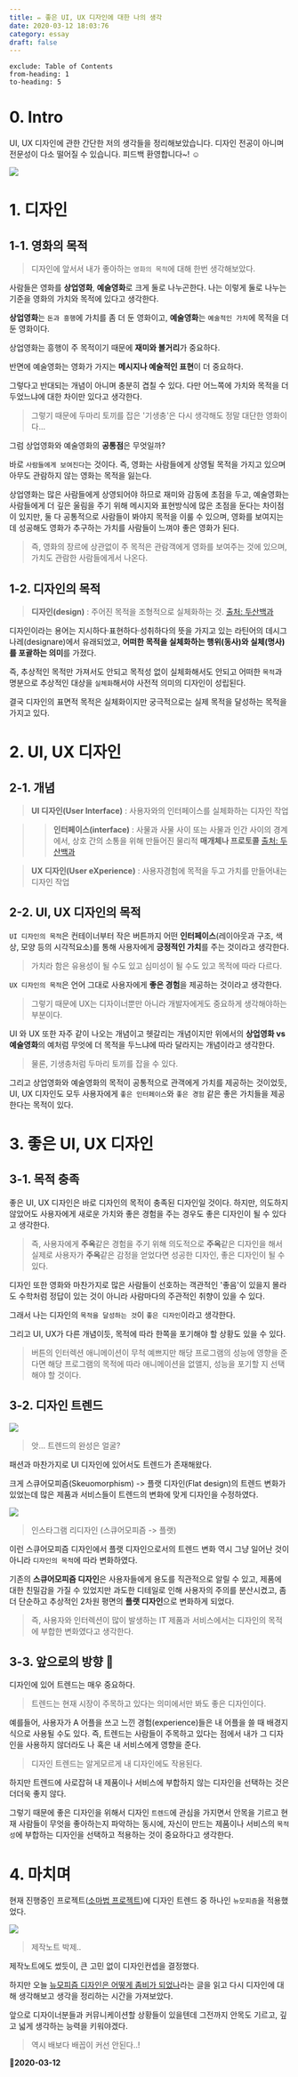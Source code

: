 ```yaml
---
title: ✏️ 좋은 UI, UX 디자인에 대한 나의 생각
date: 2020-03-12 18:03:76
category: essay
draft: false
---
```


```toc
exclude: Table of Contents
from-heading: 1
to-heading: 5
```

# 0. Intro

UI, UX 디자인에 관한 간단한 저의 생각들을 정리해보았습니다. 디자인 전공이 아니며 전문성이 다소 떨어질 수 있습니다. 피드백 환영합니다~! ☺️

![](./images/uxdoor.png)

# 1. 디자인

## 1-1. 영화의 목적

> 디자인에 앞서서 내가 좋아하는 `영화의 목적`에 대해 한번 생각해보았다.

사람들은 영화를 **상업영화**, **예술영화**로 크게 둘로 나누곤한다. 나는 이렇게 둘로 나누는 기준을 영화의 가치와 목적에 있다고 생각한다.

**상업영화**는 `돈과 흥행`에 가치를 좀 더 둔 영화이고, **예술영화**는 `예술적인 가치`에 목적을 더 둔 영화이다.

상업영화는 흥행이 주 목적이기 때문에 **재미와 볼거리**가 중요하다.

반면에 예술영화는 영화가 가지는 **메시지나 예술적인 표현**이 더 중요하다.

그렇다고 반대되는 개념이 아니며 충분히 겹칠 수 있다. 다만 어느쪽에 가치와 목적을 더 두었느냐에 대한 차이만 있다고 생각한다.

> 그렇기 때문에 두마리 토끼를 잡은 '기생충'은 다시 생각해도 정말 대단한 영화이다...

그럼 상업영화와 예술영화의 **공통점**은 무엇일까?

바로 `사람들에게 보여진다`는 것이다. 즉, 영화는 사람들에게 상영될 목적을 가지고 있으며 아무도 관람하지 않는 영화는 목적을 잃는다.

상업영화는 많은 사람들에게 상영되어야 하므로 재미와 감동에 초점을 두고, 예술영화는 사람들에게 더 깊은 울림을 주기 위해 메시지와 표현방식에 많은 초점을 둔다는 차이점이 있지만, 둘 다 공통적으로 사람들이 봐야지 목적을 이룰 수 있으며, 영화를 보여지는데 성공해도 영화가 추구하는 가치를 사람들이 느껴야 좋은 영화가 된다.

> 즉, 영화의 장르에 상관없이 주 목적은 관람객에게 영화를 보여주는 것에 있으며, 가치도 관람한 사람들에게서 나온다.

## 1-2. 디자인의 목적

> **디자인(design)** : 주어진 목적을 조형적으로 실체화하는 것. [출처: 두산백과](https://terms.naver.com/entry.nhn?docId=1086152&cid=40942&categoryId=33074)

디자인이라는 용어는 지시하다·표현하다·성취하다의 뜻을 가지고 있는 라틴어의 데시그나레(designare)에서 유래되었고, **어떠한 목적을 실체화하는 행위(동사)와 실체(명사)를 포괄하는 의미**를 가졌다.

즉, 추상적인 목적만 가져서도 안되고 목적성 없이 실체화해서도 안되고 어떠한 `목적`과 명분으로 추상적인 대상을 `실체화`해서야 사전적 의미의 디자인이 성립된다.

결국 디자인의 표면적 목적은 실체화이지만 궁극적으로는 실제 목적을 달성하는 목적을 가지고 있다.

# 2. UI, UX 디자인

## 2-1. 개념

> **UI 디자인(User Interface)** : 사용자와의 인터페이스를 실체화하는 디자인 작업

> > **인터페이스(interface)** : 사물과 사물 사이 또는 사물과 인간 사이의 경계에서, 상호 간의 소통을 위해 만들어진 물리적 **매개체나 프로토콜** [출처: 두산백과](https://terms.naver.com/entry.nhn?docId=2837557&cid=40942&categoryId=32828)

> **UX 디자인(User eXperience)** : 사용자경험에 목적을 두고 가치를 만들어내는 디자인 작업

## 2-2. UI, UX 디자인의 목적

`UI 디자인의 목적`은 컨테이너부터 작은 버튼까지 어떤 **인터페이스**(레이아웃과 구조, 색상, 모양 등의 시각적요소)를 통해 사용자에게 **긍정적인 가치**를 주는 것이라고 생각한다.

> 가치라 함은 유용성이 될 수도 있고 심미성이 될 수도 있고 목적에 따라 다르다.

`UX 디자인의 목적`은 언어 그대로 사용자에게 **좋은 경험**을 제공하는 것이라고 생각한다.

> 그렇기 때문에 UX는 디자이너뿐만 아니라 개발자에게도 중요하게 생각해야하는 부분이다.

UI 와 UX 또한 자주 같이 나오는 개념이고 헷갈리는 개념이지만 위에서의 **상업영화 vs 예술영화**의 예처럼 무엇에 더 목적을 두느냐에 따라 달라지는 개념이라고 생각한다.

> 물론, 기생충처럼 두마리 토끼를 잡을 수 있다.

그리고 상업영화와 예술영화의 목적이 공통적으로 관객에게 가치를 제공하는 것이었듯, UI, UX 디자인도 모두 사용자에게 `좋은 인터페이스`와 `좋은 경험` 같은 좋은 가치들을 제공한다는 목적이 있다.

# 3. 좋은 UI, UX 디자인

## 3-1. 목적 충족

좋은 UI, UX 디자인은 바로 디자인의 목적이 충족된 디자인일 것이다. 하지만, 의도하지 않았어도 사용자에게 새로운 가치와 좋은 경험을 주는 경우도 좋은 디자인이 될 수 있다고 생각한다.

> 즉, 사용자에게 **주옥**같은 경험을 주기 위해 의도적으로 **주옥**같은 디자인을 해서 실제로 사용자가 **주옥**같은 감정을 얻었다면 성공한 디자인, 좋은 디자인이 될 수 있다.

디자인 또한 영화와 마찬가지로 많은 사람들이 선호하는 객관적인 '좋음'이 있을지 몰라도 수학처럼 정답이 있는 것이 아니라 사람마다의 주관적인 취향이 있을 수 있다.

그래서 나는 디자인의 `목적을 달성하는 것`이 `좋은 디자인`이라고 생각한다.

그리고 UI, UX가 다른 개념이듯, 목적에 따라 한쪽을 포기해야 할 상황도 있을 수 있다.

> 버튼의 인터렉션 애니메이션이 무척 예쁘지만 해당 프로그램의 성능에 영향을 준다면 해당 프로그램의 목적에 따라 애니메이션을 없앨지, 성능을 포기할 지 선택해야 할 것이다.

## 3-2. 디자인 트렌드

![](./images/onebin.jpg)

> 앗... 트렌드의 완성은 얼굴?

패션과 마찬가지로 UI 디자인에 있어서도 트렌드가 존재해왔다.

크게 스큐어모피즘(Skeuomorphism) -> 플랫 디자인(Flat design)의 트렌드 변화가 있었는데 많은 제품과 서비스들이 트렌드의 변화에 맞게 디자인을 수정하였다.

![](./images/insta.png)

> 인스타그램 리디자인 (스큐어모피즘 -> 플랫)

이런 스큐어모피즘 디자인에서 플랫 디자인으로서의 트렌드 변화 역시 그냥 일어난 것이 아니라 `디자인의 목적`에 따라 변화하였다.

기존의 **스큐어모피즘 디자인**은 사용자들에게 용도를 직관적으로 알릴 수 있고, 제품에 대한 친밀감을 가질 수 있었지만 과도한 디테일로 인해 사용자의 주의를 분산시켰고, 좀 더 단순하고 추상적인 2차원 평면의 **플랫 디자인**으로 변화하게 되었다.

> 즉, 사용자와 인터렉션이 많이 발생하는 IT 제품과 서비스에서는 디자인의 목적에 부합한 변화였다고 생각한다.

## 3-3. 앞으로의 방향 :apple:

디자인에 있어 트렌드는 매우 중요하다.

> 트렌드는 현재 시장이 주목하고 있다는 의미에서만 봐도 좋은 디자인이다.

예를들어, 사용자가 A 어플을 쓰고 느낀 경험(experience)들은 내 어플을 쓸 때 배경지식으로 사용될 수도 있다. 즉, 트렌드는 사람들이 주목하고 있다는 점에서 내가 그 디자인을 사용하지 않더라도 나 혹은 내 서비스에게 영향을 준다.

> 디자인 트렌드는 알게모르게 내 디자인에도 작용된다.

하지만 트렌드에 사로잡혀 내 제품이나 서비스에 부합하지 않는 디자인을 선택하는 것은 더더욱 좋지 않다.

그렇기 때문에 좋은 디자인을 위해서 디자인 `트렌드`에 관심을 가지면서 안목을 기르고 현재 사람들이 무엇을 좋아하는지 파악하는 동시에, 자신이 만드는 제품이나 서비스의 `목적성`에 부합하는 디자인을 선택하고 적용하는 것이 중요하다고 생각한다.

# 4. 마치며

현재 진행중인 프로젝트([소마법 프로젝트](https://small-magic-project.now.sh))에 디자인 트렌드 중 하나인 `뉴모피즘`을 적용했었다.

![](./images/bakje.png)

> 제작노트 박제..

제작노트에도 썼듯이, 큰 고민 없이 디자인컨셉을 결정했다.

하지만 오늘 [뉴모피즘 디자인은 어떻게 좀비가 되었나](https://wormwlrm.github.io/2020/03/10/Neumorphism-the-zombie-trend.html)라는 글을 읽고 다시 디자인에 대해 생각해보고 생각을 정리하는 시간을 가져보았다.

앞으로 디자이너분들과 커뮤니케이션할 상황들이 있을텐데 그전까지 안목도 기르고, 깊고 넓게 생각하는 능력을 키워야겠다.

> 역시 배보다 배꼽이 커선 안된다..!

:tada:**2020-03-12**
